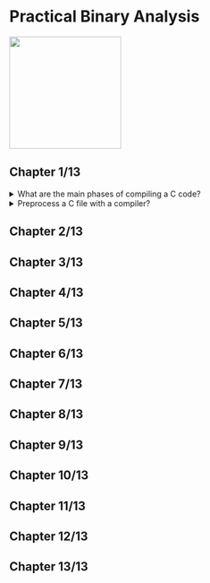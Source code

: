 # Practical Binary Analysis
<img src="../covers/9781593279127.jpg" width="200"/>

## Chapter 1/13

<details>
<summary>What are the main phases of compiling a C code?</summary>

> 1. Preprocessing
> 2. Compilation
> 3. Assembly
> 4. Linking

> Origins:
> - Practical Binary Analysis - Chapter 1

> References:
---
</details>

<details>
<summary>Preprocess a C file with a compiler?</summary>

> ```c
> #include <stdio.h>
>
> int main()
> {
>     fprintf(stdout, "Preprocessing\n");
> }
> ``````
>
> For gcc, this can be done sing the following command:
>
> ```sh
> gcc -E -P -o main.cc main.c
> ``````
>
> Where `-E` tells gcc to stop after preprocessing and `-P` causes the compiler
> to omit debugging information so that the output is a bit cleaner.

> Origins:
> - Practical Binary Analysis - Chapter 1

> References:
---
</details>

## Chapter 2/13
## Chapter 3/13
## Chapter 4/13
## Chapter 5/13
## Chapter 6/13
## Chapter 7/13
## Chapter 8/13
## Chapter 9/13
## Chapter 10/13
## Chapter 11/13
## Chapter 12/13
## Chapter 13/13

